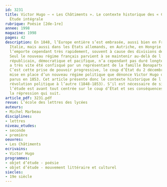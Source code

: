 ```yaml
---
id: 3231
title: Victor Hugo – « Les Châtiments ». Le contexte historique des « Châtiments ».
  Étude intégrale 
rubrique: Poésie [2de-1re]
annee: 1998
magazine: 1998
pages: 42
description: En 1848, l’Europe entière s’est embrasée, aussi bien en France, qu’en
  Italie, mais aussi dans les États allemands, en Autriche, en Hongrie... La réaction
  l’emporte cependant très rapidement, souvent à cause des divisions des révolutionnaires.
  Seul le nouveau régime français parvient à se maintenir au-delà de l’année. Ce régime
  républicain, démocratique et pacifique, n’a cependant pas duré longtemps. Le pouvoir
  a très vite été confisqué par un représentant de la famille Bonaparte, Louis-Napoléon.
  C’est cette prise de pouvoir progressive, le coup d’État du 2 décembre 1851 et la
  mise en place d’un nouveau régime politique que dénonce Victor Hugo dans « Les Châtiments »,
  parus en 1853. Cet article présente donc le contexte historique de l’œuvre – d’une
  révolution politique à l’autre (1848-1853). S’il est nécessaire de situer la IIe République,
  l’étude est avant tout centrée sur le coup d’État et ses conséquences, notamment
  la répression qui suit.
article_pdf: 3231.pdf
revue: L’école des lettres des lycées
auteurs:
- Michel Marbeau
disciplines:
- lettres
niveau_etudes:
- seconde
- première
oeuvres:
- Les Châtiments
ecrivains:
- Victor Hugo
programmes:
- objet d’étude - poésie
- objet d’étude - mouvement littéraire et culturel
siecles:
- 19e siècle
---
```

